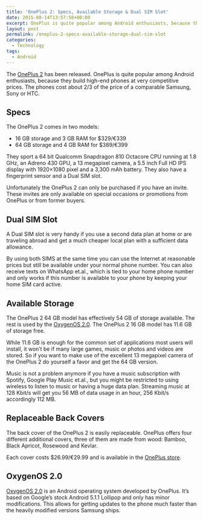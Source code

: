 ```yaml
---
title: 'OnePlus 2: Specs, Available Storage & Dual SIM Slot'
date: 2015-08-14T13:57:58+00:00
excerpt: OnePlus is quite popular among Android enthusiasts, because they build high-end phones at 2/3 of the price of a comparable Samsung, Sony or HTC.
layout: post
permalink: /oneplus-2-specs-available-storage-dual-sim-slot
categories:
  - Technology
tags:
  - Android
---
```

The [OnePlus 2](https://oneplus.net/2) has been released. OnePlus is quite popular among Android enthusiasts, because they build high-end phones at very competitive prices. The phones cost about 2/3 of the price of a comparable Samsung, Sony or HTC.

## Specs

The OnePlus 2 comes in two models:

  * 16 GB storage and 3 GB RAM for $329/€339
  * 64 GB storage and 4 GB RAM for $389/€399

They sport a 64 bit Qualcomm Snapdragon 810 Octacore CPU running at 1.8 GHz, an Adreno 430 GPU, a 13 megapixel camera, a 5.5 inch Full HD IPS display with 1920×1080 pixel and a 3,300 mAh battery. They also have a fingerprint sensor and a Dual SIM slot.

Unfortunately the OnePlus 2 can only be purchased if you have an invite. These invites are only available on special occasions or promotions from OnePlus or from former buyers.

## Dual SIM Slot

A Dual SIM slot is very handy if you use a second data plan at home or are traveling abroad and get a much cheaper local plan with a sufficient data allowance.

By using both SIMS at the same time you can use the Internet at reasonable prices but still be available under your normal phone number. You can also receive texts on WhatsApp et.al., which is tied to your home phone number and only works if this number is available to your phone by keeping your home SIM card active.

## Available Storage

The OnePlus 2 64 GB model has effectively 54 GB of storage available. The rest is used by the [OxygenOS 2.0](https://oneplus.net/2/oxygenos). The OnePlus 2 16 GB model has 11.6 GB of storage free.

While 11.6 GB is enough for the common set of applications most users will install, it won’t be if many large games, music or photos and videos are stored. So if you want to make use of the excellent 13 megapixel camera of the OnePlus 2 do yourself a favor and get the 64 GB version.

Music is not a problem anymore if you have a music subscription with Spotify, Google Play Music et.al., but you might be restricted to using wireless to listen to music or having a huge data plan. Streaming music at 128 Kbit/s will get you 56 MB of data usage in an hour, 256 Kbit/s accordingly 112 MB.

## Replaceable Back Covers

The back cover of the OnePlus 2 is easily replaceable. OnePlus offers four different additional covers, three of them are made from wood: Bamboo, Black Apricot, Rosewood and Kevlar.

Each cover costs $26.99/€29.99 and is available in the [OnePlus store](https://oneplus.net/oneplus-2).

## OxygenOS 2.0

[OxygenOS 2.0](https://oneplus.net/2/oxygenos) is an Android operating system developed by OnePlus. It’s based on Google’s stock Android 5.1.1 Lollipop and only has minor modifications. This allows for getting updates to the phone much faster than the heavily modified versions Samsung ships.